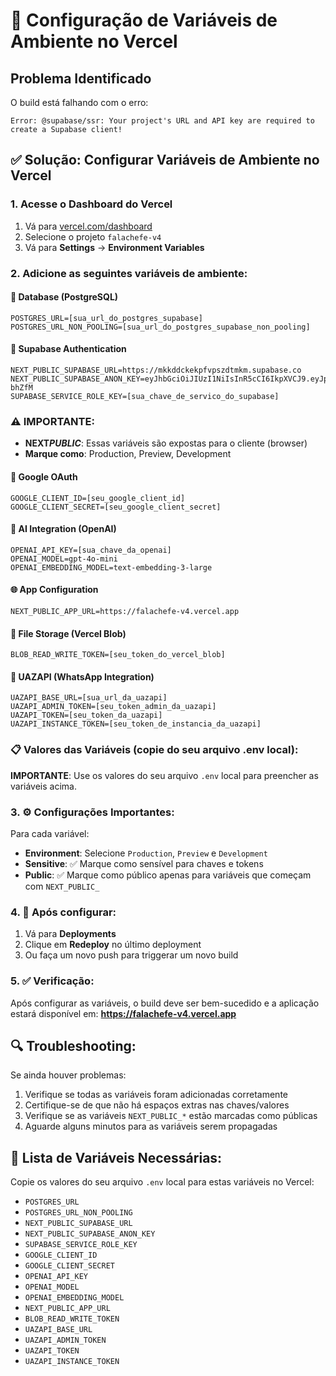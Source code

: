 # 🚨 Configuração de Variáveis de Ambiente no Vercel

## Problema Identificado

O build está falhando com o erro:

```
Error: @supabase/ssr: Your project's URL and API key are required to create a Supabase client!
```

## ✅ Solução: Configurar Variáveis de Ambiente no Vercel

### 1. Acesse o Dashboard do Vercel

1. Vá para [vercel.com/dashboard](https://vercel.com/dashboard)
2. Selecione o projeto `falachefe-v4`
3. Vá para **Settings** → **Environment Variables**

### 2. Adicione as seguintes variáveis de ambiente:

#### 🔐 Database (PostgreSQL)

```
POSTGRES_URL=[sua_url_do_postgres_supabase]
POSTGRES_URL_NON_POOLING=[sua_url_do_postgres_supabase_non_pooling]
```

#### 🔑 Supabase Authentication

```
NEXT_PUBLIC_SUPABASE_URL=https://mkkddckekpfvpszdtmkm.supabase.co
NEXT_PUBLIC_SUPABASE_ANON_KEY=eyJhbGciOiJIUzI1NiIsInR5cCI6IkpXVCJ9.eyJpc3MiOiJzdXBhYmFzZSIsInJlZiI6Im1ra2RkY2tla3BmdnBzemR0bWttIiwicm9sZSI6ImFub24iLCJpYXQiOjE3NTY1ODI4MzIsImV4cCI6MjA3MjE1ODgzMn0.CGPDa50FPiCUaa3FTU55bZZD3ywwZ2NefyfEg-bhZfM
SUPABASE_SERVICE_ROLE_KEY=[sua_chave_de_servico_do_supabase]
```

### ⚠️ **IMPORTANTE:**

- **NEXT*PUBLIC***: Essas variáveis são expostas para o cliente (browser)
- **Marque como**: Production, Preview, Development

#### 🤖 Google OAuth

```
GOOGLE_CLIENT_ID=[seu_google_client_id]
GOOGLE_CLIENT_SECRET=[seu_google_client_secret]
```

#### 🧠 AI Integration (OpenAI)

```
OPENAI_API_KEY=[sua_chave_da_openai]
OPENAI_MODEL=gpt-4o-mini
OPENAI_EMBEDDING_MODEL=text-embedding-3-large
```

#### 🌐 App Configuration

```
NEXT_PUBLIC_APP_URL=https://falachefe-v4.vercel.app
```

#### 📁 File Storage (Vercel Blob)

```
BLOB_READ_WRITE_TOKEN=[seu_token_do_vercel_blob]
```

#### 📱 UAZAPI (WhatsApp Integration)

```
UAZAPI_BASE_URL=[sua_url_da_uazapi]
UAZAPI_ADMIN_TOKEN=[seu_token_admin_da_uazapi]
UAZAPI_TOKEN=[seu_token_da_uazapi]
UAZAPI_INSTANCE_TOKEN=[seu_token_de_instancia_da_uazapi]
```

### 📋 Valores das Variáveis (copie do seu arquivo .env local):

**IMPORTANTE**: Use os valores do seu arquivo `.env` local para preencher as variáveis acima.

### 3. ⚙️ Configurações Importantes:

Para cada variável:

- **Environment**: Selecione `Production`, `Preview` e `Development`
- **Sensitive**: ✅ Marque como sensível para chaves e tokens
- **Public**: ✅ Marque como público apenas para variáveis que começam com `NEXT_PUBLIC_`

### 4. 🚀 Após configurar:

1. Vá para **Deployments**
2. Clique em **Redeploy** no último deployment
3. Ou faça um novo push para triggerar um novo build

### 5. ✅ Verificação:

Após configurar as variáveis, o build deve ser bem-sucedido e a aplicação estará disponível em:
**https://falachefe-v4.vercel.app**

## 🔍 Troubleshooting:

Se ainda houver problemas:

1. Verifique se todas as variáveis foram adicionadas corretamente
2. Certifique-se de que não há espaços extras nas chaves/valores
3. Verifique se as variáveis `NEXT_PUBLIC_*` estão marcadas como públicas
4. Aguarde alguns minutos para as variáveis serem propagadas

## 📝 Lista de Variáveis Necessárias:

Copie os valores do seu arquivo `.env` local para estas variáveis no Vercel:

- `POSTGRES_URL`
- `POSTGRES_URL_NON_POOLING`
- `NEXT_PUBLIC_SUPABASE_URL`
- `NEXT_PUBLIC_SUPABASE_ANON_KEY`
- `SUPABASE_SERVICE_ROLE_KEY`
- `GOOGLE_CLIENT_ID`
- `GOOGLE_CLIENT_SECRET`
- `OPENAI_API_KEY`
- `OPENAI_MODEL`
- `OPENAI_EMBEDDING_MODEL`
- `NEXT_PUBLIC_APP_URL`
- `BLOB_READ_WRITE_TOKEN`
- `UAZAPI_BASE_URL`
- `UAZAPI_ADMIN_TOKEN`
- `UAZAPI_TOKEN`
- `UAZAPI_INSTANCE_TOKEN`
